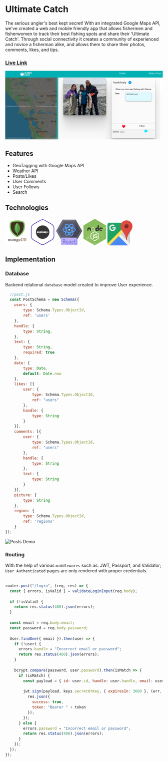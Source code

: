 # Ultimate Catch
The serious angler's best kept secret!
With an integrated Google Maps API, we've created a web and mobile friendly app that allows fishermen and fisherwomen to track their best fishing spots and share their 'Ultimate Catch'. Through social connectivity it creates a community of experienced and novice a fisherman alike, and allows them to share their photos, comments, likes, and tips.

### [Live Link](https://ultimatecatch2.herokuapp.com/#/)

![screenshot](img/obama.png)

## Features
 + GeoTagging with Google Maps API
 + Weather API
 + Posts/Likes
 + User Comments
 + User Follows
 + Search

 ## Technologies

<a href="#"><img src="img/mongo.png" height="90px"></a>
<a href="#"><img src="img/express.png" height="85px"></a>
<a href="#"><img src="img/react.png" height="83px"></a>
<a href="#"><img src="img/node.jpg" height="85px"></a>
<a href="#"><img src="img/maps.png" height="80px"></a>


## Implementation


### Database
Backend relational `database` model created to improve User experience.

```javascript
  //post.js
  const PostSchema = new Schema({
    users: {
        type: Schema.Types.ObjectId,
        ref: 'users'
    },
    handle: {
        type: String,
    },
    text: {
        type: String,
        required: true
    },
    date: {
        type: Date,
        default: Date.now
    },
    likes: [{
        user: {
            type: Schema.Types.ObjectId,
            ref: "users"
        },
        handle: {
            type: String
        }
    }],
    comments: [{
        user: {
            type: Schema.Types.ObjectId,
            ref: "users"
        },
        handle: {
            type: String
        },
        text: {
            type: String
        }
    }],
    picture: {
        type: String
    },
    region: {
        type: Schema.Types.ObjectId,
        ref: 'regions'
    }
});
```

![Posts Demo](img/post-gif.gif)


### Routing

With the help of various `middlewares` such as: JWT, Passport, and Validator; `User Authenticated` pages are only rendered with proper credentials.  

```javascript

router.post("/login", (req, res) => {
  const { errors, isValid } = validateLoginInput(req.body);

  if (!isValid) {
    return res.status(400).json(errors);
  }

  const email = req.body.email;
  const password = req.body.password;

  User.findOne({ email }).then(user => {
    if (!user) {
      errors.handle = "Incorrect email or password";
      return res.status(400).json(errors);
    }

    bcrypt.compare(password, user.password).then(isMatch => {
      if (isMatch) {
        const payload = { id: user.id, handle: user.handle, email: user.email };

        jwt.sign(payload, keys.secretOrKey, { expiresIn: 3600 }, (err, token) => {
          res.json({
            success: true,
            token: "Bearer " + token
          });
        });
      } else {
        errors.password = "Incorrect email or password";
        return res.status(400).json(errors);
      }
    });
  });
});

```

